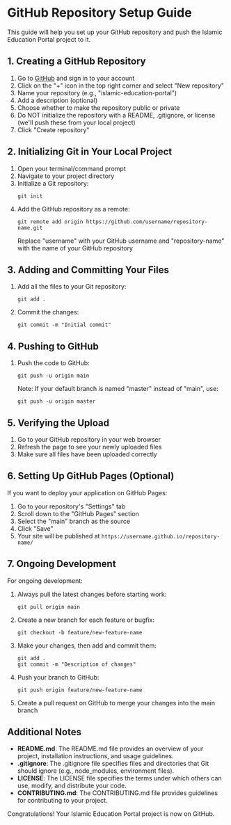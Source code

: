 # GitHub Repository Setup Guide

This guide will help you set up your GitHub repository and push the Islamic Education Portal project to it.

## 1. Creating a GitHub Repository

1. Go to [GitHub](https://github.com/) and sign in to your account
2. Click on the "+" icon in the top right corner and select "New repository"
3. Name your repository (e.g., "islamic-education-portal")
4. Add a description (optional)
5. Choose whether to make the repository public or private
6. Do NOT initialize the repository with a README, .gitignore, or license (we'll push these from your local project)
7. Click "Create repository"

## 2. Initializing Git in Your Local Project

1. Open your terminal/command prompt
2. Navigate to your project directory
3. Initialize a Git repository:
   ```
   git init
   ```
4. Add the GitHub repository as a remote:
   ```
   git remote add origin https://github.com/username/repository-name.git
   ```
   Replace "username" with your GitHub username and "repository-name" with the name of your GitHub repository

## 3. Adding and Committing Your Files

1. Add all the files to your Git repository:
   ```
   git add .
   ```
2. Commit the changes:
   ```
   git commit -m "Initial commit"
   ```

## 4. Pushing to GitHub

1. Push the code to GitHub:
   ```
   git push -u origin main
   ```
   Note: If your default branch is named "master" instead of "main", use:
   ```
   git push -u origin master
   ```

## 5. Verifying the Upload

1. Go to your GitHub repository in your web browser
2. Refresh the page to see your newly uploaded files
3. Make sure all files have been uploaded correctly

## 6. Setting Up GitHub Pages (Optional)

If you want to deploy your application on GitHub Pages:

1. Go to your repository's "Settings" tab
2. Scroll down to the "GitHub Pages" section
3. Select the "main" branch as the source
4. Click "Save"
5. Your site will be published at `https://username.github.io/repository-name/`

## 7. Ongoing Development

For ongoing development:

1. Always pull the latest changes before starting work:
   ```
   git pull origin main
   ```
2. Create a new branch for each feature or bugfix:
   ```
   git checkout -b feature/new-feature-name
   ```
3. Make your changes, then add and commit them:
   ```
   git add .
   git commit -m "Description of changes"
   ```
4. Push your branch to GitHub:
   ```
   git push origin feature/new-feature-name
   ```
5. Create a pull request on GitHub to merge your changes into the main branch

## Additional Notes

- **README.md**: The README.md file provides an overview of your project, installation instructions, and usage guidelines.
- **.gitignore**: The .gitignore file specifies files and directories that Git should ignore (e.g., node_modules, environment files).
- **LICENSE**: The LICENSE file specifies the terms under which others can use, modify, and distribute your code.
- **CONTRIBUTING.md**: The CONTRIBUTING.md file provides guidelines for contributing to your project.

Congratulations! Your Islamic Education Portal project is now on GitHub.